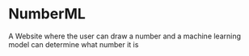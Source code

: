 # NumberML
A Website where the user can draw a number and a machine learning model can determine what number it is
